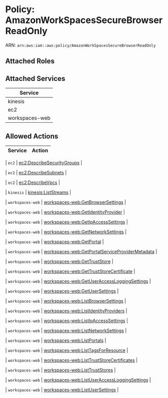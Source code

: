 # Policy: AmazonWorkSpacesSecureBrowserReadOnly

ARN: `arn:aws:iam::aws:policy/AmazonWorkSpacesSecureBrowserReadOnly`

## Attached Roles

## Attached Services

| Service |
|---------|
| kinesis |
| ec2 |
| workspaces-web |

## Allowed Actions

| Service | Action |
|:-------:|--------|

| `ec2` | [ec2:DescribeSecurityGroups](../actions.md#ec2:describesecuritygroups) |

| `ec2` | [ec2:DescribeSubnets](../actions.md#ec2:describesubnets) |

| `ec2` | [ec2:DescribeVpcs](../actions.md#ec2:describevpcs) |

| `kinesis` | [kinesis:ListStreams](../actions.md#kinesis:liststreams) |

| `workspaces-web` | [workspaces-web:GetBrowserSettings](../actions.md#workspaces-web:getbrowsersettings) |

| `workspaces-web` | [workspaces-web:GetIdentityProvider](../actions.md#workspaces-web:getidentityprovider) |

| `workspaces-web` | [workspaces-web:GetIpAccessSettings](../actions.md#workspaces-web:getipaccesssettings) |

| `workspaces-web` | [workspaces-web:GetNetworkSettings](../actions.md#workspaces-web:getnetworksettings) |

| `workspaces-web` | [workspaces-web:GetPortal](../actions.md#workspaces-web:getportal) |

| `workspaces-web` | [workspaces-web:GetPortalServiceProviderMetadata](../actions.md#workspaces-web:getportalserviceprovidermetadata) |

| `workspaces-web` | [workspaces-web:GetTrustStore](../actions.md#workspaces-web:gettruststore) |

| `workspaces-web` | [workspaces-web:GetTrustStoreCertificate](../actions.md#workspaces-web:gettruststorecertificate) |

| `workspaces-web` | [workspaces-web:GetUserAccessLoggingSettings](../actions.md#workspaces-web:getuseraccessloggingsettings) |

| `workspaces-web` | [workspaces-web:GetUserSettings](../actions.md#workspaces-web:getusersettings) |

| `workspaces-web` | [workspaces-web:ListBrowserSettings](../actions.md#workspaces-web:listbrowsersettings) |

| `workspaces-web` | [workspaces-web:ListIdentityProviders](../actions.md#workspaces-web:listidentityproviders) |

| `workspaces-web` | [workspaces-web:ListIpAccessSettings](../actions.md#workspaces-web:listipaccesssettings) |

| `workspaces-web` | [workspaces-web:ListNetworkSettings](../actions.md#workspaces-web:listnetworksettings) |

| `workspaces-web` | [workspaces-web:ListPortals](../actions.md#workspaces-web:listportals) |

| `workspaces-web` | [workspaces-web:ListTagsForResource](../actions.md#workspaces-web:listtagsforresource) |

| `workspaces-web` | [workspaces-web:ListTrustStoreCertificates](../actions.md#workspaces-web:listtruststorecertificates) |

| `workspaces-web` | [workspaces-web:ListTrustStores](../actions.md#workspaces-web:listtruststores) |

| `workspaces-web` | [workspaces-web:ListUserAccessLoggingSettings](../actions.md#workspaces-web:listuseraccessloggingsettings) |

| `workspaces-web` | [workspaces-web:ListUserSettings](../actions.md#workspaces-web:listusersettings) |
